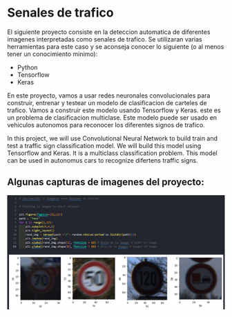 # Senales de trafico

El siguiente proyecto consiste en la deteccion automatica de diferentes imagenes interpretadas como senales de trafico.
Se utilizaran varias herramientas para este caso y se aconseja conocer lo siguiente (o al menos tener un conocimiento minimo):
  
*   Python
*   Tensorflow
*   Keras

En este proyecto, vamos a usar redes neuronales convolucionales para construir, entrenar y testear un modelo de clasificacion de carteles de trafico. Vamos a construir este modelo usando Tensorflow y Keras. este es un problema de clasificacion multiclase. Este modelo puede ser usado en vehiculos autonomos para reconocer los diferentes signos de trafico.


In this project, we will use Convolutional Neural Network to build train and test a traffic sign classification model. We will build this model using Tensorflow and Keras. It is a multiclass classification problem. This model can be used in autonomus cars to recognize difertens traffic signs.

## Algunas capturas de imagenes del proyecto:

![Capas y neuronas](./images/image1.png)

